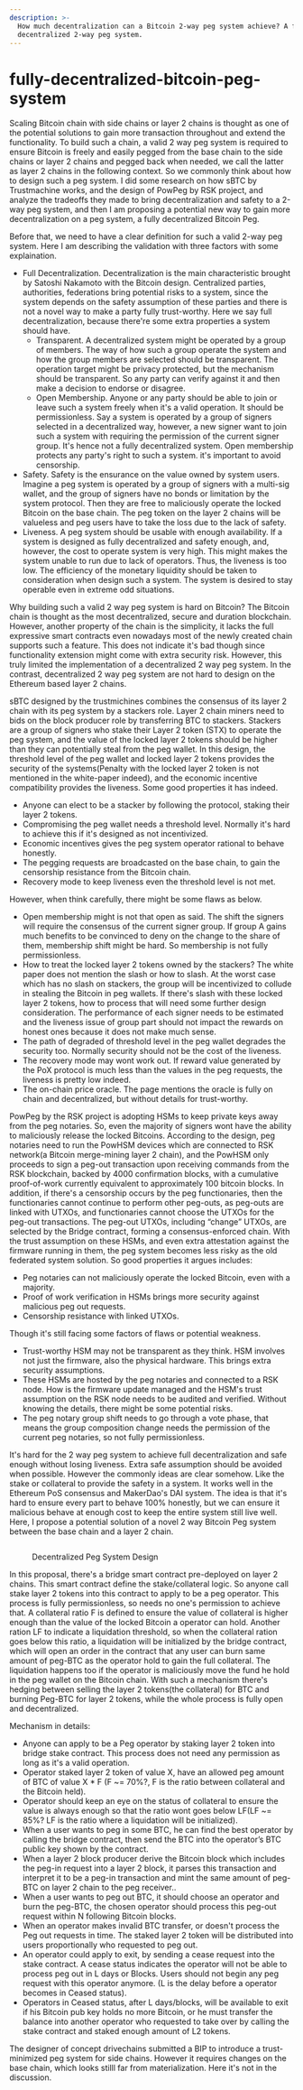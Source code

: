 ```yaml
---
description: >-
  How much decentralization can a Bitcoin 2-way peg system achieve? A fully
  decentralized 2-way peg system.
---
```


# fully-decentralized-bitcoin-peg-system

Scaling Bitcoin chain with side chains or layer 2 chains is thought as one of the potential solutions to gain more transaction throughout and extend the functionality. To build such a chain, a valid 2 way peg system is required to ensure Bitcoin is freely and easily pegged from the base chain to the side chains or layer 2 chains and pegged back when needed, we call the latter as layer 2 chains in the following context. So we commonly think about how to design such a peg system. I did some research on how sBTC by Trustmachine works, and the design of PowPeg by RSK project, and analyze the tradeoffs they made to bring decentralization and safety to a 2-way peg system, and then I am proposing a potential new way to gain more decentralization on a peg system, a fully decentralized Bitcoin Peg.

Before that, we need to have a clear definition for such a valid 2-way peg system. Here I am describing the validation with three factors with some explaination.

* Full Decentralization. Decentralization is the main characteristic brought by Satoshi Nakamoto with the Bitcoin design. Centralized parties, authorities, federations bring potential risks to a system, since the system depends on the safety assumption of these parties and there is not a novel way to make a party fully trust-worthy. Here we say full decentralization, because there're some extra properties a system should have.
  * Transparent. A decentralized system might be operated by a group of members. The way of how such a group operate the system and how the group members are selected should be transparent. The operation target might be privacy protected, but the mechanism should be transparent. So any party can verify against it and then make a decision to endorse or disagree.
  * Open Membership. Anyone or any party should be able to join or leave such a system freely when it's a valid operation. It should be permissionless. Say a system is operated by a group of signers selected in a decentralized way, however, a new signer want to join such a system with requiring the permission of the current signer group. It's hence not a fully decentralized system. Open membership protects any party's right to such a system. it's important to avoid censorship.
* Safety. Safety is the ensurance on the value owned by system users. Imagine a peg system is operated by a group of signers with a multi-sig wallet, and the group of signers have no bonds or limitation by the system protocol. Then they are free to maliciously operate the locked Bitcoin on the base chain. The peg token on the layer 2 chains will be valueless and peg users have to take the loss due to the lack of safety.
* Liveness. A peg system should be usable with enough availability. If a system is designed as fully decentralized and safety enough, and, however, the cost to operate system is very high. This might makes the system unable to run due to lack of operators. Thus, the liveness is too low. The efficiency of the monetary liquidity should be taken to consideration when design such a system. The system is desired to stay operable even in extreme odd situations.

Why building such a valid 2 way peg system is hard on Bitcoin? The Bitcoin chain is thought as the most decentralized, secure and duration blockchain. However, another property of the chain is the simplicity, it lacks the full expressive smart contracts even nowadays most of the newly created chain supports such a feature. This does not indicate it's bad though since functionality extension might come with extra security risk. However, this truly limited the implementation of a decentralized 2 way peg system. In the contrast, decentralized 2 way peg system are not hard to design on the Ethereum based layer 2 chains.

sBTC designed by the trustmichines combines the consensus of its layer 2 chain with its peg system by a stackers role. Layer 2 chain miners need to bids on the block producer role by transferring BTC to stackers. Stackers are a group of signers who stake their Layer 2 token (STX) to operate the peg system, and the value of the locked layer 2 tokens should be higher than they can potentially steal from the peg wallet. In this design, the threshold level of the peg wallet and locked layer 2 tokens provides the security of the systems(Penalty with the locked layer 2 token is not mentioned in the white-paper indeed), and the economic incentive compatibility provides the liveness. Some good properties it has indeed.

* Anyone can elect to be a stacker by following the protocol, staking their layer 2 tokens.
* Compromising the peg wallet needs a threshold level. Normally it's hard to achieve this if it's designed as not incentivized.
* Economic incentives gives the peg system operator rational to behave honestly.
* The pegging requests are broadcasted on the base chain, to gain the censorship resistance from the Bitcoin chain.
* Recovery mode to keep liveness even the threshold level is not met.

However, when think carefully, there might be some flaws as below.

* Open membership might is not that open as said. The shift the signers will require the consensus of the current signer group. If group A gains much benefits to be convinced to deny on the change to the share of them, membership shift might be hard. So membership is not fully permissionless.
* How to treat the locked layer 2 tokens owned by the stackers? The white paper does not mention the slash or how to slash. At the worst case which has no slash on stackers, the group will be incentivized to collude in stealing the Bitcoin in peg wallets. If there's slash with these locked layer 2 tokens, how to process that will need some further design consideration. The performance of each signer needs to be estimated and the liveness issue of group part should not impact the rewards on honest ones because it does not make much sense.
* The path of degraded of threshold level in the peg wallet degrades the security too. Normally security should not be the cost of the liveness.
* The recovery mode may wont work out. If reward value generated by the PoX protocol is much less than the values in the peg requests, the liveness is pretty low indeed.
* The on-chain price oracle. The page mentions the oracle is fully on chain and decentralized, but without details for trust-worthy.

PowPeg by the RSK project is adopting HSMs to keep private keys away from the peg notaries. So, even the majority of signers wont have the ability to maliciously release the locked Bitcoins. According to the design, peg notaries need to run the PowHSM devices which are connected to RSK network(a Bitcoin merge-mining layer 2 chain), and the PowHSM only proceeds to sign a peg-out transaction upon receiving commands from the RSK blockchain, backed by 4000 confirmation blocks, with a cumulative proof-of-work currently equivalent to approximately 100 bitcoin blocks. In addition, if there's a censorship occurs by the peg functionaries, then the functionaries cannot continue to perform other peg-outs, as peg-outs are linked with UTXOs, and functionaries cannot choose the UTXOs for the peg-out transactions. The peg-out UTXOs, including “change” UTXOs, are selected by the Bridge contract, forming a consensus-enforced chain. With the trust assumption on these HSMs, and even extra attestation against the firmware running in them, the peg system becomes less risky as the old federated system solution. So good properties it argues includes:

* Peg notaries can not maliciously operate the locked Bitcoin, even with a majority.
* Proof of work verification in HSMs brings more security against malicious peg out requests.
* Censorship resistance with linked UTXOs.

Though it's still facing some factors of flaws or potential weakness.

* Trust-worthy HSM may not be transparent as they think. HSM involves not just the firmware, also the physical hardware. This brings extra security assumptions.
* These HSMs are hosted by the peg notaries and connected to a RSK node. How is the firmware update managed and the HSM's trust assumption on the RSK node needs to be audited and verified. Without knowing the details, there might be some potential risks.
* The peg notary group shift needs to go through a vote phase, that means the group composition change needs the permission of the current peg notaries, so not fully permissionless.

It's hard for the 2 way peg system to achieve full decentralization and safe enough without losing liveness. Extra safe assumption should be avoided when possible. However the commonly ideas are clear somehow. Like the stake or collateral to provide the safety in a system. It works well in the Ethereum PoS consensus and MakerDao's DAI system. The idea is that it's hard to ensure every part to behave 100% honestly, but we can ensure it malicious behave at enough cost to keep the entire system still live well. Here, I propose a potential solution of a novel 2 way Bitcoin Peg system between the base chain and a layer 2 chain.



<figure><img src="https://lh5.googleusercontent.com/lg0zITunH2I9SV1VEcIFHNWe1lqGzuqcwK338lm0Z8e4Sch67jwaCjlddKBj_XeB1OLdoJsgOcvFegT1XE830BvOiSNiQFYnYx6wI5n0mQDUNIq1s7vdfB2CloOR3M8rSjxdgxvTQRxz0Ni-DiiBnwU" alt=""><figcaption><p>Decentralized Peg System Design</p></figcaption></figure>

In this proposal, there's a bridge smart contract pre-deployed on layer 2 chains. This smart contract define the stake/collateral logic. So anyone call stake layer 2 tokens into this contract to apply to be a peg operator. This process is fully permissionless, so needs no one's permission to achieve that. A collateral ratio F is defined to ensure the value of collateral is higher enough than the value of the locked Bitcoin a operator can hold. Another ration LF to indicate a liquidation threshold, so when the collateral ration goes below this ratio, a liquidation will be initialized by the bridge contract, which will open an order in the contract that any user can burn same amount of peg-BTC as the operator hold to gain the full collateral. The liquidation happens too if the operator is maliciously move the fund he hold in the peg wallet on the Bitcoin chain. With such a mechanism there's hedging between selling the layer 2 tokens(the collateral) for BTC and burning Peg-BTC for layer 2 tokens, while the whole process is fully open and decentralized.&#x20;

Mechanism in details:

* Anyone can apply to be a Peg operator by staking layer 2 token into bridge stake contract. This process does not need any permission as long as it's  a valid operation.
* Operator staked layer 2 token of value X, have an allowed peg amount of BTC of value X \* F (F \~= 70%?, F is the ratio between collateral  and the Bitcoin held).
* Operator should keep an eye on the status of collateral to ensure the value is always enough so that the ratio wont goes below LF(LF \~= 85%? LF is the ratio where a liquidation will be initialized).&#x20;
* When a user wants to peg in some BTC, he can find the best operator by calling the bridge contract, then send the BTC into the operator’s BTC public key shown by the contract.
* When a layer 2 block producer derive the Bitcoin block which includes the peg-in request into a layer 2 block, it parses this transaction and  interpret it to be a peg-in transaction and mint the same amount of peg-BTC on layer 2 chain to the peg receiver..
* When a user wants to peg out BTC, it should choose an operator and burn the peg-BTC, the chosen operator should process this peg-out request within N following Bitcoin blocks.&#x20;
* When an operator makes invalid BTC transfer, or doesn't process the Peg out requests in time. The staked layer 2 token will be distributed into users proportionally who requested to peg out.
* An operator could apply to exit, by sending a cease request into the stake contract. A cease status indicates the operator will not be able to process peg out in L days or Blocks. Users should not begin any peg request with this operator anymore. (L is the delay before a operator becomes in Ceased status).
* Operators in Ceased status, after L days/blocks, will be available to exit if his Bitcoin pub key holds no more Bitcoin, or he must transfer the balance into another operator who requested to take over by calling the stake contract and staked enough amount of L2 tokens.



The designer of concept drivechains submitted a BIP to introduce a trust-minimized peg system for side chains. However it requires changes on the base chain, which looks stilll far from materialization. Here it's not in the discussion.
